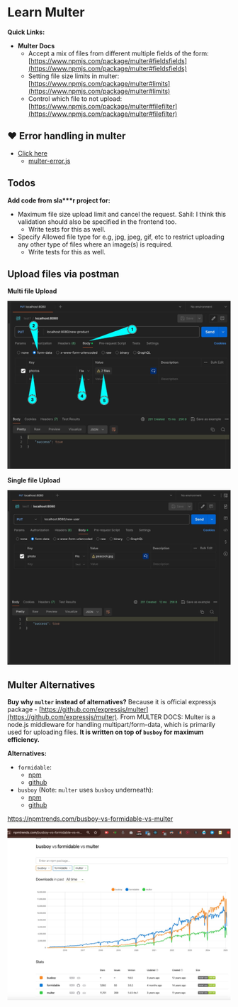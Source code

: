 # Learn Multer

**Quick Links:**

- **Multer Docs**
  - Accept a mix of files from different multiple fields of the form: [https://www.npmjs.com/package/multer#fieldsfields](https://www.npmjs.com/package/multer#fieldsfields)
  - Setting file size limits in multer: [https://www.npmjs.com/package/multer#limits](https://www.npmjs.com/package/multer#limits)
  - Control which file to not upload: [https://www.npmjs.com/package/multer#filefilter](https://www.npmjs.com/package/multer#filefilter)

## ❤️ Error handling in multer

- [Click here](https://www.npmjs.com/package/multer#error-handling)
  - [multer-error.js](https://github.com/expressjs/multer/blob/master/lib/multer-error.js)

## Todos

**Add code from sla\*\*\*r project for:**

- Maximum file size upload limit and cancel the request. Sahil: I think this validation should also be specified in the frontend too.
  - Write tests for this as well.
- Specify Allowed file type for e.g, jpg, jpeg, gif, etc to restrict uploading any other type of files where an image(s) is required.
  - Write tests for this as well.

## Upload files via postman

**Multi file Upload**

<img src="./postman-multi-upload.jpeg" alt="drawing" width="700"/>

**Single file Upload**

<img src="./postman-single-upload.jpeg" alt="drawing" width="700"/>

## Multer Alternatives

**Buy why `multer` instead of alternatives?** Because it is official expressjs package - [https://github.com/expressjs/multer](https://github.com/expressjs/multer). From MULTER DOCS: Multer is a node.js middleware for handling multipart/form-data, which is primarily used for uploading files. **It is written on top of `busboy` for maximum efficiency.**

**Alternatives:**

- `formidable`:
  - [npm](https://www.npmjs.com/package/formidable)
  - [github](https://github.com/node-formidable/formidable)
- `busboy` (Note: `multer` uses `busboy` underneath):
  - [npm](https://www.npmjs.com/package/busboy)
  - [github](https://github.com/mscdex/busboy)

https://npmtrends.com/busboy-vs-formidable-vs-multer

<img src="./multer-alternatives.jpeg" alt="drawing" width="700"/>
